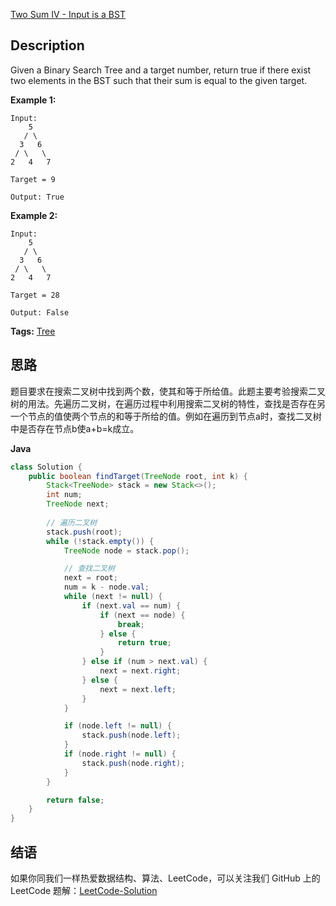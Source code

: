 [Two Sum IV - Input is a BST][title]

## Description
Given a Binary Search Tree and a target number, return true if there exist two elements in the BST such that their sum is equal to the given target.

**Example 1:**

```
Input: 
    5
   / \
  3   6
 / \   \
2   4   7

Target = 9

Output: True
```

**Example 2:**

```
Input: 
    5
   / \
  3   6
 / \   \
2   4   7

Target = 28

Output: False
```

**Tags:** [Tree](https://leetcode.com/tag/tree/)

## 思路

题目要求在搜索二叉树中找到两个数，使其和等于所给值。此题主要考验搜索二叉树的用法。先遍历二叉树，在遍历过程中利用搜索二叉树的特性，查找是否存在另一个节点的值使两个节点的和等于所给的值。例如在遍历到节点a时，查找二叉树中是否存在节点b使a+b=k成立。

**Java**

```java
class Solution {
    public boolean findTarget(TreeNode root, int k) {
        Stack<TreeNode> stack = new Stack<>();
        int num;
        TreeNode next;
        
        // 遍历二叉树
        stack.push(root);
        while (!stack.empty()) {
            TreeNode node = stack.pop();

            // 查找二叉树
            next = root;
            num = k - node.val;
            while (next != null) {
                if (next.val == num) {
                    if (next == node) {
                        break;
                    } else {
                        return true;
                    }
                } else if (num > next.val) {
                    next = next.right;
                } else {
                    next = next.left;
                }
            }

            if (node.left != null) {
                stack.push(node.left);
            }
            if (node.right != null) {
                stack.push(node.right);
            }
        }

        return false;
    }
}
```

## 结语

如果你同我们一样热爱数据结构、算法、LeetCode，可以关注我们 GitHub 上的 LeetCode 题解：[LeetCode-Solution][ls]

[title]: https://leetcode.com/problems/two-sum-iv-input-is-a-bst/description/
[ls]: https://github.com/SDE603/LeetCode-Solution
